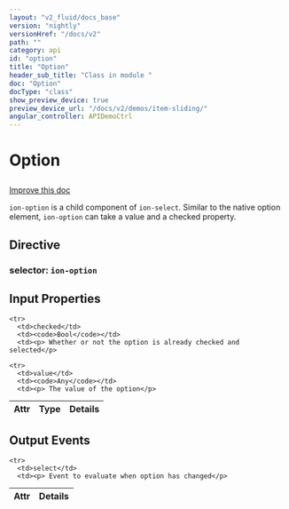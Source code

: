 ```yaml
---
layout: "v2_fluid/docs_base"
version: "nightly"
versionHref: "/docs/v2"
path: ""
category: api
id: "option"
title: "Option"
header_sub_title: "Class in module "
doc: "Option"
docType: "class"
show_preview_device: true
preview_device_url: "/docs/v2/demos/item-sliding/"
angular_controller: APIDemoCtrl 
---
```










<h1 class="api-title">


Option






</h1>

<a class="improve-v2-docs" href='http://github.com/driftyco/ionic/edit/2.0/ionic/components/option/option.ts#L2'>
Improve this doc
</a>






<p><code>ion-option</code> is a child component of <code>ion-select</code>. Similar to the native option element, <code>ion-option</code> can take a value and a checked property.</p>


<h2>Directive</h2>
<h3>selector: <code>ion-option</code></h3>
<!-- @usage tag -->


<!-- @property tags -->



<!-- instance methods on the class -->
<!-- input methods on the class -->
<h2>Input Properties</h2>
<table class="table param-table" style="margin:0;">
  <thead>
    <tr>
      <th>Attr</th>
      <th>Type</th>
      <th>Details</th>
    </tr>
  </thead>
  <tbody>
    
    <tr>
      <td>checked</td>
      <td><code>Bool</code></td>
      <td><p> Whether or not the option is already checked and selected</p>
</td>
    </tr>
    
    <tr>
      <td>value</td>
      <td><code>Any</code></td>
      <td><p> The value of the option</p>
</td>
    </tr>
    
  </tbody>
</table>
<!-- output events on the class -->
<h2>Output Events</h2>
<table class="table param-table" style="margin:0;">
  <thead>
    <tr>
      <th>Attr</th>
      <th>Details</th>
    </tr>
  </thead>
  <tbody>
    
    <tr>
      <td>select</td>
      <td><p> Event to evaluate when option has changed</p>
</td>
    </tr>
    
  </tbody>
</table><!-- related link --><!-- end content block -->


<!-- end body block -->

